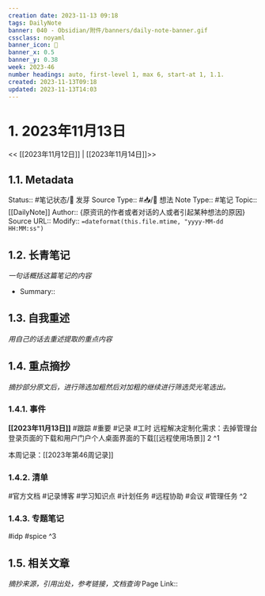 ```yaml
---
creation date: 2023-11-13 09:18
tags: DailyNote
banner: 040 - Obsidian/附件/banners/daily-note-banner.gif
cssclass: noyaml
banner_icon: 💌
banner_x: 0.5
banner_y: 0.38
week: 2023-46
number headings: auto, first-level 1, max 6, start-at 1, 1.1.
created: 2023-11-13T09:18
updated: 2023-11-13T14:03
---
```


# 1. 2023年11月13日

<< [[2023年11月12日]] | [[2023年11月14日]]>>

## 1.1. Metadata

Status:: #笔记状态/🌱 发芽
Source Type:: #📥/💭 想法 
Note Type:: #笔记
Topic:: [[DailyNote]]
Author:: {原资讯的作者或者对话的人或者引起某种想法的原因}
Source URL::
Modify:: `=dateformat(this.file.mtime, "yyyy-MM-dd HH:MM:ss")`

## 1.2. 长青笔记

_一句话概括这篇笔记的内容_

- Summary::

## 1.3. 自我重述

_用自己的话去重述提取的重点内容_

## 1.4. 重点摘抄

_摘抄部分原文后，进行筛选加粗然后对加粗的继续进行筛选荧光笔选出。_

### 1.4.1. 事件

**[[2023年11月13日]]** 
#跟踪 
#重要 
#记录
#工时 远程解决定制化需求：去掉管理台登录页面的下载和用户门户个人桌面界面的下载[[远程使用场景]] 2
^1

本周记录：[[2023年第46周记录]]

### 1.4.2. 清单

#官方文档
#记录博客 
#学习知识点
#计划任务
#远程协助 
#会议 
#管理任务
^2

### 1.4.3. 专题笔记

#idp
#spice
^3

## 1.5. 相关文章

_摘抄来源，引用出处，参考链接，文档查询_
Page Link::
